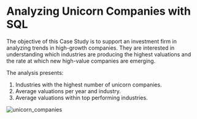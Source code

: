 # Analyzing Unicorn Companies with SQL

The objective of this Case Study is to support an investment firm in analyzing trends in high-growth companies. They are interested in understanding which industries are producing the highest valuations and the rate at which new high-value companies are emerging.

The analysis presents: 
1. Industries with the highest number of unicorn companies.
2. Average valuations per year and industry.
3. Average valuations within top performing industries.

![unicorn_companies](https://coworkingfy.com/wp-content/uploads/2020/05/l%C3%ADder-de-emrpesas-unicornio.jpg)
